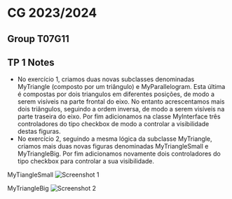 # CG 2023/2024

## Group T07G11

## TP 1 Notes


- No exercício 1, criamos duas novas subclasses denominadas MyTriangle (composto por um triângulo) e MyParallelogram. Esta última é compostas por dois triangulos em diferentes posições, de modo a serem visíveis na parte frontal do eixo. No entanto acrescentamos mais dois triângulos, seguindo a ordem inversa, de modo a serem visíveis na parte traseira do eixo. Por fim adicionamos na classe MyInterface três controladores do tipo checkbox de modo a controlar a visibilidade destas figuras.
- No exercício 2, seguindo a mesma lógica da subclasse MyTriangle, criamos mais duas novas figuras denominadas MyTriangleSmall e MyTriangleBig. Por fim adicionamos novamente dois controladores do tipo checkbox para controlar a sua visibilidade.

MyTiangleSmall
![Screenshot 1](https://git.fe.up.pt/cg/cg-2023-2024/t07/cg-t07-g11/-/raw/master/tp1/screenshots/CG-t07g11-tp1-1a.png.png?ref_type=heads)

MyTriangleBig
![Screenshot 2](https://git.fe.up.pt/cg/cg-2023-2024/t07/cg-t07-g11/-/raw/master/tp1/screenshots/CG-t07g11-tp1-1b.png.png?ref_type=heads)

